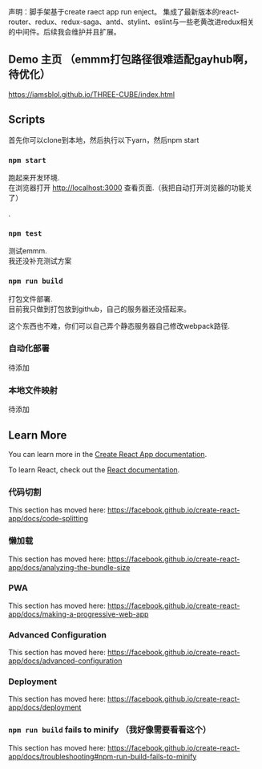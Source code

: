 声明：脚手架基于create raect app run enject。
集成了最新版本的react-router、redux、redux-saga、antd、stylint、eslint与一些老黄改进redux相关的中间件。后续我会维护并且扩展。


## Demo 主页  （emmm打包路径很难适配gayhub啊，待优化）
https://iamsblol.github.io/THREE-CUBE/index.html

## Scripts

首先你可以clone到本地，然后执行以下yarn，然后npm start

### `npm start`

跑起来开发环境.<br>
在浏览器打开 [http://localhost:3000](http://localhost:3000) 查看页面.（我把自动打开浏览器的功能关了）

.<br>


### `npm test`

测试emmm.<br>
我还没补充测试方案

### `npm run build`

打包文件部署.<br>
目前我只做到打包放到github，自己的服务器还没搭起来。

这个东西也不难，你们可以自己弄个静态服务器自己修改webpack路径.<br>

### 自动化部署
待添加

### 本地文件映射
待添加


## Learn More

You can learn more in the [Create React App documentation](https://facebook.github.io/create-react-app/docs/getting-started).

To learn React, check out the [React documentation](https://reactjs.org/).

### 代码切割

This section has moved here: https://facebook.github.io/create-react-app/docs/code-splitting

### 懒加载

This section has moved here: https://facebook.github.io/create-react-app/docs/analyzing-the-bundle-size

### PWA

This section has moved here: https://facebook.github.io/create-react-app/docs/making-a-progressive-web-app

### Advanced Configuration

This section has moved here: https://facebook.github.io/create-react-app/docs/advanced-configuration

### Deployment

This section has moved here: https://facebook.github.io/create-react-app/docs/deployment

### `npm run build` fails to minify （我好像需要看看这个）

This section has moved here: https://facebook.github.io/create-react-app/docs/troubleshooting#npm-run-build-fails-to-minify

